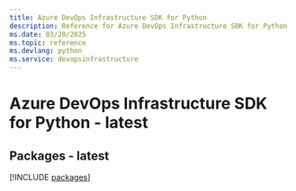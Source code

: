 ```yaml
---
title: Azure DevOps Infrastructure SDK for Python
description: Reference for Azure DevOps Infrastructure SDK for Python
ms.date: 03/20/2025
ms.topic: reference
ms.devlang: python
ms.service: devopsinfrastructure
---
```

# Azure DevOps Infrastructure SDK for Python - latest
## Packages - latest
[!INCLUDE [packages](devops-infrastructure-index.md)]